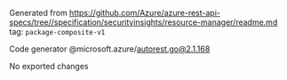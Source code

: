 Generated from https://github.com/Azure/azure-rest-api-specs/tree//specification/securityinsights/resource-manager/readme.md tag: `package-composite-v1`

Code generator @microsoft.azure/autorest.go@2.1.168

No exported changes